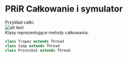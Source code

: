 # PRiR Całkowanie i symulator
Przykład całki: <br>
![alt text](https://i.imgur.com/hzbPHTZ.png)<br>
Klasy reprezentujące metody całkowania:
```javascript
class Trapez extends Thread
class Simp extends Thread
class Prostokat extends Thread
```

